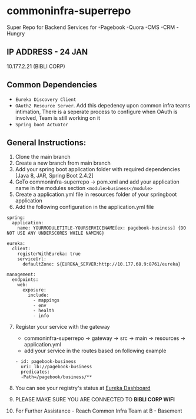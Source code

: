 # commoninfra-superrepo
Super Repo for Backend Services for -Pagebook -Quora -CMS -CRM -Hungry

## IP ADDRESS - 24 JAN
10.177.2.21 (BIBLI CORP)

## Common Dependencies
  - `Eureka Discovery Client`
  - `OAuth2 Resource Server`. Add this depedency upon common infra teams intimation, There is a seperate process to configure when OAuth is involved, Team is still working on it
  - `Spring boot Actuator`
  
## General Instructions:
  1. Clone the main branch
  2. Create a new branch from main branch
  3. Add your spring boot application folder with required dependencies [Java 8, JAR, Spring Boot 2.4.2]
  4. GoTo commoninfra-superrepo -> pom.xml and add your application name in the modules section ```<module>business</module>```
  5. Create a application.yml file in resources folder of your springboot application
  6. Add the following configuration in the application.yml file


```
spring:
  application:
    name: YOURMODULETITLE-YOURSERVICENAME[ex: pagebook-business] {DO NOT USE ANY UNDERSCORES WHILE NAMING}

eureka:
  client:
    registerWithEureka: true
    serviceUrl:
      defaultZone: ${EUREKA_SERVER:http://10.177.68.9:8761/eureka}

management:
  endpoints:
    web:
      exposure:
        include:
          - mappings
          - env
          - health
          - info
```

  7. Register your service with the gateway
      - commoninfra-superrepo -> gateway -> src -> main -> resources -> application.yml
      - add your service in the routes based on following example
      ```
      - id: pagebook-business
        uri: lb://pagebook-business
        predicates:
        -Path=/pagebook/business/**
      ```
   8. You can see your registry's status at [Eureka Dashboard](http://10.177.68.9:8761/)
   
   9. PLEASE MAKE SURE YOU ARE CONNECTED TO **BIBLI CORP WIFI**
   
   10. For Further Assistance - Reach Common Infra Team at B - Basement

